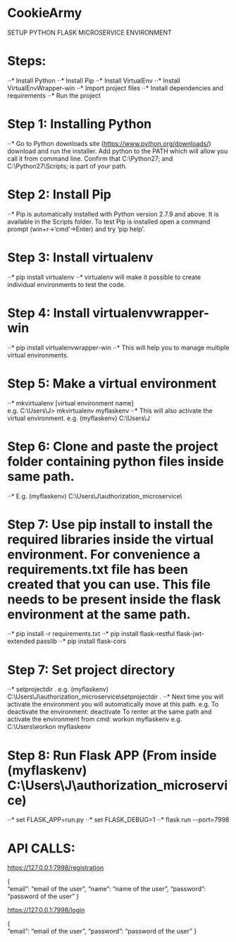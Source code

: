 # CookieArmy
SETUP PYTHON FLASK MICROSERVICE ENVIRONMENT


# Steps: 
⋅⋅*	Install Python
⋅⋅*	Install Pip
⋅⋅*	Install VirtualEnv
⋅⋅*	Install VirtualEnvWrapper-win
⋅⋅*	Import project files
⋅⋅*	Install dependencies and requirements
⋅⋅*	Run the project

# Step 1: Installing Python
⋅⋅*	Go to Python downloads site (https://www.python.org/downloads/) download and run the installer. Add python to the PATH  which will allow you call it from command line. Confirm that C:\Python27; and C:\Python27\Scripts; is part of your path.

# Step 2: Install Pip
⋅⋅*	Pip is automatically installed with Python version 2.7.9 and above. It is available in the Scripts folder. To test Pip is installed open a command prompt (win+r->’cmd’->Enter) and try ‘pip help’.

# Step 3: Install virtualenv
⋅⋅*	pip install virtualenv
⋅⋅*	virtualenv will make it possible to create individual environments to test the code.

# Step 4: Install virtualenvwrapper-win
⋅⋅*	pip install virtualenvwrapper-win
⋅⋅*	This will help you to manage multiple virtual environments.

# Step 5: Make a virtual environment
⋅⋅*	mkvirtualenv [virtual environment name]       
e.g.  C:\Users\J> mkvirtualenv myflaskenv
⋅⋅*	This will also activate the virtual environment.
e.g. (myflaskenv) C:\Users\J

# Step 6: Clone and paste the project folder containing python files inside same path.
⋅⋅*	E.g. (myflaskenv) C:\Users\J\authorization_microservice\

# Step 7: Use pip install to install the required libraries inside the virtual environment. For convenience a   requirements.txt file has been created that you can use. This file needs to be present inside the flask environment at the same path.
⋅⋅*	pip install -r requirements.txt
⋅⋅*	pip install flask-restful flask-jwt-extended passlib 
⋅⋅*	pip install flask-cors

# Step 7: Set project directory
⋅⋅*	setprojectdir .
e.g. (myflaskenv) C:\Users\J\authorization_microservice\setprojectdir .
⋅⋅*	Next time you will activate the environment you will automatically move at this path.
e.g. To deactivate the environment: deactivate
       To renter at the same path and activate the environment from cmd: workon myflaskenv
       e.g. C:\Users\workon myflaskenv

# Step 8: Run Flask APP (From inside (myflaskenv) C:\Users\J\authorization_microservice\)

⋅⋅*	set FLASK_APP=run.py
⋅⋅*	set FLASK_DEBUG=1
⋅⋅*	flask run --port=7998

# API CALLS:

https://127.0.0.1:7998/registration

{     
“email”: “email of the user”,
“name”: “name of the user”,
“password”: “password of the user”
}


https://127.0.0.1:7998/login

{     
“email”: “email of the user”,
“password”: “password of the user”
}
